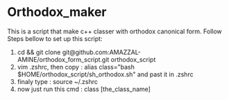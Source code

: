 # Orthodox_maker
This is a script that make c++ classer with orthodox canonical form.
Follow Steps bellow to set up this script:
<ol>
  <li> cd && git clone git@github.com:AMAZZAL-AMINE/orthodox_form_script.git orthodox_script </li>
  <li> vim .zshrc, then copy : alias class="bash $HOME/orthodox_script/sh_orthodox.sh" and past it in .zshrc </li>
  <li> finaly type : source ~/.zshrc </li>
  <li> now just run this cmd : class [the_class_name] </li>
</ol>
